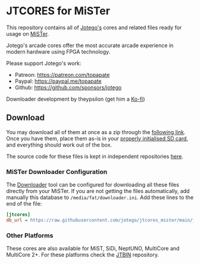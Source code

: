 # JTCORES for MiSTer

This repository contains all of [Jotego's](https://twitter.com/topapate) cores and related files ready for usage on [MiSTer](https://github.com/MiSTer-devel/Main_MiSTer/wiki).

Jotego's arcade cores offer the most accurate arcade experience in modern hardware using FPGA technology.

Please support Jotego's work:
* Patreon: https://patreon.com/topapate
* Paypal: https://paypal.me/topapate
* Github: https://github.com/sponsors/jotego

Downloader development by theypsilon (get him a [Ko-fi](https://ko-fi.com/theypsilon))

## Download

You may download all of them at once as a zip through the [following link](https://github.com/jotego/jtcores_mister/archive/refs/heads/main.zip). Once you have them, place them as-is in your [properly initialised SD card](https://github.com/MiSTer-devel/mr-fusion), and everything should work out of the box.

The source code for these files is kept in independent repositories [here](https://github.com/jotego).

### MiSTer Downloader Configuration

The [Downloader](https://github.com/MiSTer-devel/Downloader_MiSTer) tool can be configured for downloading all these files directly from your MiSTer. If you are not getting the files automatically, add manually this database to `/media/fat/downloader.ini`. Add these lines to the end of the file:

```ini
[jtcores]
db_url = https://raw.githubusercontent.com/jotego/jtcores_mister/main/jtbindb.json.zip

```

### Other Platforms

These cores are also available for MiST, SiDi, NeptUNO, MultiCore and MultiCore 2+. For these platforms check the [JTBIN](https://github.com/jotego/jtbin) repository.

